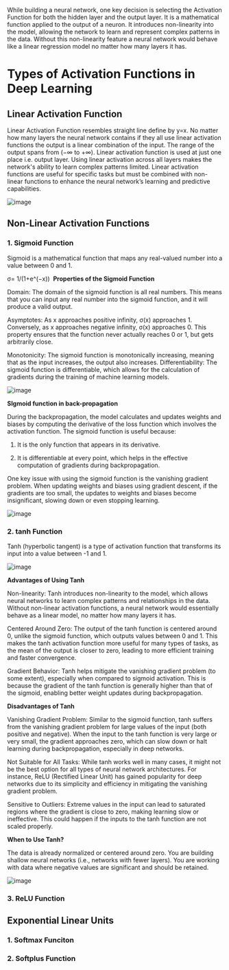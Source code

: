 While building a neural network, one key decision is selecting the Activation Function for both the hidden layer and the output layer. It is a mathematical function applied to the output of a neuron. It introduces non-linearity into the model, allowing the network to learn and represent complex patterns in the data. Without this non-linearity feature a neural network would behave like a linear regression model no matter how many layers it has.

# Types of Activation Functions in Deep Learning

## Linear Activation Function

Linear Activation Function resembles straight line define by y=x. No matter how many layers the neural network contains if they all use linear activation functions the output is a linear combination of the input.
The range of the output spans from (−∞ to +∞).
Linear activation function is used at just one place i.e. output layer.
Using linear activation across all layers makes the network's ability to learn complex patterns limited.
Linear activation functions are useful for specific tasks but must be combined with non-linear functions to enhance the neural network’s learning and predictive capabilities.

![image](https://github.com/user-attachments/assets/df8cd303-6fb6-4e70-923f-ad6c790108a8)

## Non-Linear Activation Functions
### 1. Sigmoid Function 

Sigmoid is a mathematical function that maps any real-valued number into a value between 0 and 1.

σ= 1/(1+e^(−x))
​
**Properties of the Sigmoid Function**

Domain: The domain of the sigmoid function is all real numbers. This means that you can input any real number into the sigmoid function, and it will produce a valid output.

Asymptotes: As x approaches positive infinity, σ(x) approaches 1. Conversely, as x approaches negative infinity, σ(x) approaches 0. This property ensures that the function never actually reaches 0 or 1, but gets arbitrarily close.

Monotonicity: The sigmoid function is monotonically increasing, meaning that as the input increases, the output also increases.
Differentiability: The sigmoid function is differentiable, which allows for the calculation of gradients during the training of machine learning models.

![image](https://github.com/user-attachments/assets/b0e10922-84b6-497f-a424-852f68b9b19b)

**SIgmoid function in back-propagation**

During the backpropagation, the model calculates and updates weights and biases by computing the derivative of the loss function which involves the activation function. The sigmoid function is useful because:

1. It is the only function that appears in its derivative.

2. It is differentiable at every point, which helps in the effective computation of gradients during backpropagation.

One key issue with using the sigmoid function is the vanishing gradient problem. When updating weights and biases using gradient descent, if the gradients are too small, the updates to weights and biases become insignificant, slowing down or even stopping learning.

![image](https://github.com/user-attachments/assets/07727582-8507-4636-aab7-502c740c8cdc)

### 2. tanh Function

Tanh (hyperbolic tangent) is a type of activation function that transforms its input into a value between -1 and 1.

![image](https://github.com/user-attachments/assets/70ae5b14-c966-4cc4-8e3c-5667e01d782c)

**Advantages of Using Tanh**

Non-linearity: Tanh introduces non-linearity to the model, which allows neural networks to learn complex patterns and relationships in the data. Without non-linear activation functions, a neural network would essentially behave as a linear model, no matter how many layers it has.

Centered Around Zero: The output of the tanh function is centered around 0, unlike the sigmoid function, which outputs values between 0 and 1. This makes the tanh activation function more useful for many types of tasks, as the mean of the output is closer to zero, leading to more efficient training and faster convergence.

Gradient Behavior: Tanh helps mitigate the vanishing gradient problem (to some extent), especially when compared to sigmoid activation. This is because the gradient of the tanh function is generally higher than that of the sigmoid, enabling better weight updates during backpropagation.

**Disadvantages of Tanh**

Vanishing Gradient Problem: Similar to the sigmoid function, tanh suffers from the vanishing gradient problem for large values of the input (both positive and negative). When the input to the tanh function is very large or very small, the gradient approaches zero, which can slow down or halt learning during backpropagation, especially in deep networks.

Not Suitable for All Tasks: While tanh works well in many cases, it might not be the best option for all types of neural network architectures. For instance, ReLU (Rectified Linear Unit) has gained popularity for deep networks due to its simplicity and efficiency in mitigating the vanishing gradient problem.

Sensitive to Outliers: Extreme values in the input can lead to saturated regions where the gradient is close to zero, making learning slow or ineffective. This could happen if the inputs to the tanh function are not scaled properly.

**When to Use Tanh?**

The data is already normalized or centered around zero.
You are building shallow neural networks (i.e., networks with fewer layers).
You are working with data where negative values are significant and should be retained.

![image](https://github.com/user-attachments/assets/4b0e1a79-84eb-460c-9341-9f6ac0cda088)

### 3. ReLU Function

## Exponential Linear Units

### 1. Softmax Funciton

### 2. Softplus Function

